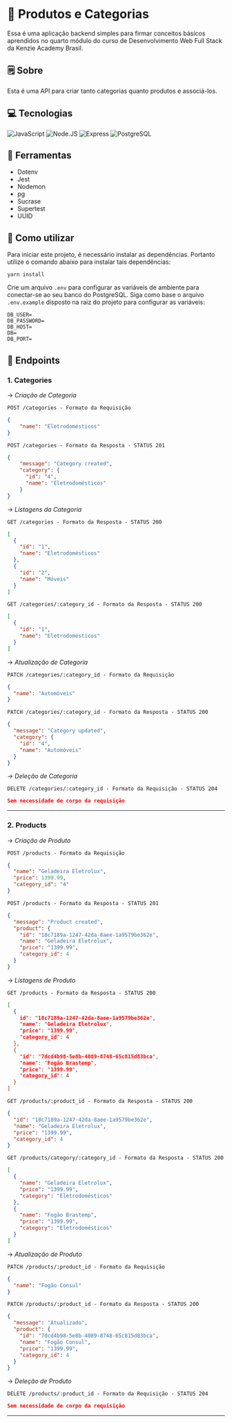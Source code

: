 # 🧺 Produtos e Categorias

Essa é uma aplicação backend simples para firmar conceitos básicos aprendidos no quarto módulo do curso de Desenvolvimento Web Full Stack da Kenzie Academy Brasil.

## 🗒 Sobre

Esta é uma API para criar tanto categorias quanto produtos e associá-los.

## 💻 Tecnologias

![JavaScript](https://img.shields.io/badge/JavaScript-F7DF1E?style=for-the-badge&logo=javascript&logoColor=black)
![Node.JS](https://img.shields.io/badge/Node.js-43853D?style=for-the-badge&logo=node.js&logoColor=white)
![Express](https://img.shields.io/badge/Express.js-404D59?style=for-the-badge)
![PostgreSQL](https://img.shields.io/badge/PostgreSQL-316192?style=for-the-badge&logo=postgresql&logoColor=white)

## 🔧 Ferramentas

- Dotenv
- Jest
- Nodemon
- pg
- Sucrase
- Supertest
- UUID

## 🧐 Como utilizar

Para iniciar este projeto, é necessário instalar as dependências. Portanto utilize o comando abaixo para instalar tais dependências:

`yarn install`

Crie um arquivo `.env` para configurar as variáveis de ambiente para conectar-se ao seu banco do PostgreSQL. Siga como base o arquivo `.env.example` disposto na raiz do projeto para configurar as variáveis:

```
DB_USER=
DB_PASSWORD=
DB_HOST=
DB=
DB_PORT=
```

## 📌 Endpoints

### 1. Categories

→ _Criação de Categoria_

`POST /categories - Formato da Requisição`

```json
{
    "name": "Eletrodomésticos"
}
```

`POST /categories - Formato da Resposta - STATUS 201`

```json
{
    "message": "Category created",
    "category": {
      "id": "4",
      "name": "Eletrodomésticos"
    }
}
```

→ _Listagens da Categoria_

`GET /categories - Formato da Resposta - STATUS 200`

```json
[
  {
    "id": "1",
    "name": "Eletrodomésticos"
  },
  {
    "id": "2",
    "name": "Móveis"
  }
]
```

`GET /categories/:category_id - Formato da Resposta - STATUS 200`

```json
[
  {
    "id": "1",
    "name": "Eletrodomésticos"
  }
]
```

→ _Atualização de Categoria_

`PATCH /categories/:category_id - Formato da Requisição`

```json
{
  "name": "Automóveis"
}
```

`PATCH /categories/:category_id - Formato da Resposta - STATUS 200`

```json
{
  "message": "Category updated",
  "category": {
    "id": "4",
    "name": "Automóveis"
  }
}
```

→ _Deleção de Categoria_

`DELETE /categories/:category_id - Formato da Requisição - STATUS 204`

```json
Sem necessidade de corpo da requisição
```

<hr />

### 2. Products

→ _Criação de Produto_

`POST /products - Formato da Requisição`

```json
{
  "name": "Geladeira Eletrolux",
  "price": 1399.99,
  "category_id": "4"
}
```

`POST /products - Formato da Resposta - STATUS 201`

```json
{
  "message": "Product created",
  "product": {
    "id": "18c7189a-1247-42da-8aee-1a9579be362e",
    "name": "Geladeira Eletrolux",
    "price": "1399.99",
    "category_id": 4
  }
}
```

→ _Listagens de Produto_

`GET /products - Formato da Resposta - STATUS 200`

```json
[
  {
    id": "18c7189a-1247-42da-8aee-1a9579be362e",
    "name": "Geladeira Eletrolux",
    "price": "1399.99",
    "category_id": 4
  },
  {
    "id": "7dcd4b98-5e8b-4089-8748-65c815d83bca",
    "name": "Fogão Brastemp",
    "price": "1399.99",
    "category_id": 4
  }
]
```

`GET /products/:product_id - Formato da Resposta - STATUS 200`

```json
{
  "id": "18c7189a-1247-42da-8aee-1a9579be362e",
  "name": "Geladeira Eletrolux",
  "price": "1399.99",
  "category_id": 4
}
```

`GET /products/category/:category_id - Formato da Resposta - STATUS 200`

```json
[
  {
    "name": "Geladeira Eletrolux",
    "price": "1399.99",
    "category": "Eletrodomésticos"
  },
  {
    "name": "Fogão Brastemp",
    "price": "1399.99",
    "category": "Eletrodomésticos"
  }
]
```

→ _Atualização de Produto_

`PATCH /products/:product_id - Formato da Requisição`

```json
{
  "name": "Fogão Consul"
}
```

`PATCH /products/:product_id - Formato da Resposta - STATUS 200`

```json
{
  "message": "Atualizado",
  "product": {
    "id": "7dcd4b98-5e8b-4089-8748-65c815d83bca",
    "name": "Fogão Consul",
    "price": "1399.99",
    "category_id": 4
  }
}
```

→ _Deleção de Produto_

`DELETE /products/:product_id - Formato da Requisição - STATUS 204`

```json
Sem necessidade de corpo da requisição
```

<hr/>
